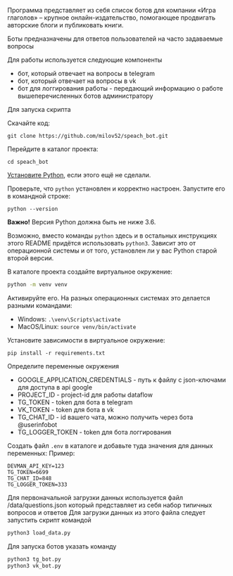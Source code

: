Программа представляет из себя список ботов для компании «Игра глаголов» – крупное онлайн-издательство, 
помогающее продвигать авторские блоги и публиковать книги. 

Боты предназначены для ответов пользователей на часто задаваемые вопросы

Для работы используется следующие компоненты
- бот, который отвечает на вопросы в telegram
- бот, который отвечает на вопросы в vk
- бот для логгирования работы - передающий информацию о работе вышеперечисленных ботов администратору

Для запуска скрипта

Скачайте код:
```
git clone https://github.com/milov52/speach_bot.git
```

Перейдите в каталог проекта:
```
cd speach_bot
```

[Установите Python](https://www.python.org/), если этого ещё не сделали.

Проверьте, что `python` установлен и корректно настроен. Запустите его в командной строке:
```
python --version
```
**Важно!** Версия Python должна быть не ниже 3.6.

Возможно, вместо команды `python` здесь и в остальных инструкциях этого README придётся использовать `python3`. Зависит это от операционной системы и от того, установлен ли у вас Python старой второй версии.

В каталоге проекта создайте виртуальное окружение:
```sh
python -m venv venv
```
Активируйте его. На разных операционных системах это делается разными командами:

- Windows: `.\venv\Scripts\activate`
- MacOS/Linux: `source venv/bin/activate`


Установите зависимости в виртуальное окружение:
```
pip install -r requirements.txt
```

Определите переменные окружения 
- GOOGLE_APPLICATION_CREDENTIALS - путь к файлу с json-ключами для доступа в api google
- PROJECT_ID - project-id для работы dataflow
- TG_TOKEN - token для бота в telegram 
- VK_TOKEN - token для бота в vk
- TG_CHAT_ID - id вашего чата, можно получить через бота @userinfobot
- TG_LOGGER_TOKEN - token для бота логгирования

Создать файл `.env` в каталоге и добавьте туда значения для данных переменных:
Пример:
```
DEVMAN_API_KEY=123
TG_TOKEN=6699
TG_CHAT_ID=848
TG_LOGGER_TOKEN=333 
```

Для первоначальной загрузки данных используется файл /data/questions.json который представляет из себя набор типичных
вопросов и ответов
Для загрузки данных из этого файла следует запустить скрипт командой 

```sh
python3 load_data.py
```

Для запуска ботов указать команду
```sh
python3 tg_bot.py
python3 vk_bot.py
```
